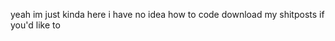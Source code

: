 yeah im just kinda here
i have no idea how to code
download my shitposts if you'd like to

<!---
lermsss/lermsss is a ✨ special ✨ repository because its `README.md` (this file) appears on your GitHub profile.
You can click the Preview link to take a look at your changes.
--->
